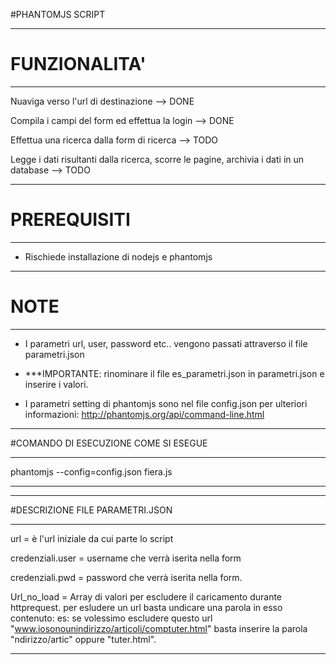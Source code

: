#PHANTOMJS SCRIPT

***********************************************
# FUNZIONALITA'  
***********************************************

Nuaviga verso l'url di destinazione -->   DONE

Compila i campi del form ed effettua la login -->  DONE

Effettua una ricerca dalla form di ricerca --> TODO

Legge i dati risultanti dalla ricerca, scorre le pagine, archivia i dati in un database  --> TODO



**************************************************
# PREREQUISITI   
**************************************************
- Rischiede installazione di nodejs e phantomjs



**************************************************
# NOTE   
**************************************************

- I parametri url, user, password etc.. vengono passati attraverso il file parametri.json

- ***IMPORTANTE: rinominare il file es_parametri.json in parametri.json  e inserire i valori.

- I parametri setting di phantomjs sono nel file config.json per ulteriori informazioni: http://phantomjs.org/api/command-line.html


*************************************
#COMANDO DI ESECUZIONE COME SI ESEGUE
************************************

phantomjs --config=config.json fiera.js

************************************


*************************************
#DESCRIZIONE FILE PARAMETRI.JSON
************************************
url = è l'url iniziale da cui parte lo script

credenziali.user = username che verrà iserita nella form

credenziali.pwd = password che verrà iserita nella form.

Url_no_load = Array di valori per escludere il caricamento durante httprequest.
				per esludere un url basta undicare una parola in esso contenuto:
				es: se volessimo escludere questo url "www.iosonounindirizzo/articoli/comptuter.html" basta
				inserire la parola "ndirizzo/artic" oppure "tuter.html".

************************************





